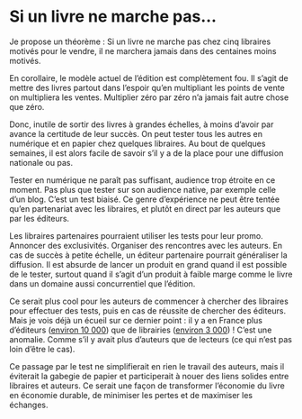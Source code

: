 # Si un livre ne marche pas…

Je propose un théorème : Si un livre ne marche pas chez cinq libraires motivés pour le vendre, il ne marchera jamais dans des centaines moins motivés.<span id="more-43699"></span>

En corollaire, le modèle actuel de l’édition est complètement fou. Il s’agit de mettre des livres partout dans l’espoir qu’en multipliant les points de vente on multipliera les ventes. Multiplier zéro par zéro n’a jamais fait autre chose que zéro.

Donc, inutile de sortir des livres à grandes échelles, à moins d’avoir par avance la certitude de leur succès. On peut tester tous les autres en numérique et en papier chez quelques libraires. Au bout de quelques semaines, il est alors facile de savoir s’il y a de la place pour une diffusion nationale ou pas.

Tester en numérique ne paraît pas suffisant, audience trop étroite en ce moment. Pas plus que tester sur son audience native, par exemple celle d’un blog. C’est un test biaisé. Ce genre d’expérience ne peut être tentée qu’en partenariat avec les libraires, et plutôt en direct par les auteurs que par les éditeurs.

Les libraires partenaires pourraient utiliser les tests pour leur promo. Annoncer des exclusivités. Organiser des rencontres avec les auteurs. En cas de succès à petite échelle, un éditeur partenaire pourrait généraliser la diffusion. Il est absurde de lancer un produit en grand quand il est possible de le tester, surtout quand il s’agit d’un produit à faible marge comme le livre dans un domaine aussi concurrentiel que l’édition.

Ce serait plus cool pour les auteurs de commencer à chercher des libraires pour effectuer des tests, puis en cas de réussite de chercher des éditeurs. Mais je vois déjà un écueil sur ce dernier point : il y a en France plus d’éditeurs ([environ 10 000](http://www.sne.fr/etre_editeur/faq-de-ledition/)) que de librairies ([environ 3 000](https://www.les-crises.fr/situation-des-librairies/)) ! C’est une anomalie. Comme s’il y avait plus d’auteurs que de lecteurs (ce qui n’est pas loin d’être le cas).

Ce passage par le test ne simplifierait en rien le travail des auteurs, mais il éviterait la gabegie de papier et participerait à nouer des liens solides entre libraires et auteurs. Ce serait une façon de transformer l’économie du livre en économie durable, de minimiser les pertes et de maximiser les échanges.